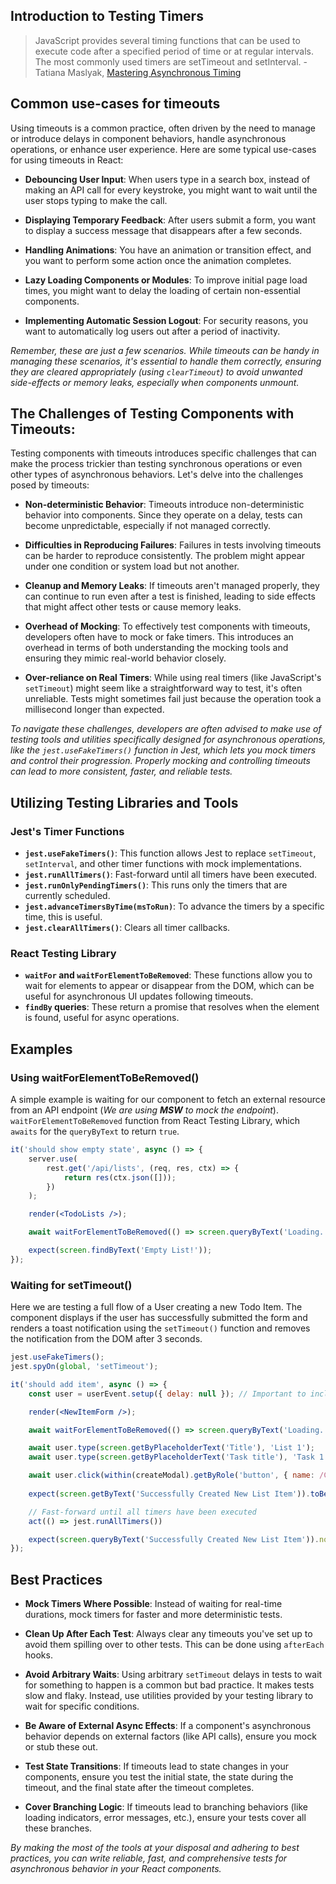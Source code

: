 ## Introduction to Testing Timers

> JavaScript provides several timing functions that can be used to execute code after a specified period of time or at regular intervals. The most commonly used timers are setTimeout and setInterval. - Tatiana Maslyak, [Mastering Asynchronous Timing](https://marketsplash.com/tutorials/react-js/settimeout-in-react-js/)

## Common use-cases for timeouts

Using timeouts is a common practice, often driven by the need to manage or introduce delays in component behaviors, handle asynchronous operations, or enhance user experience. Here are some typical use-cases for using timeouts in React:

- **Debouncing User Input**: When users type in a search box, instead of making an API call for every keystroke, you might want to wait until the user stops typing to make the call.

- **Displaying Temporary Feedback**: After users submit a form, you want to display a success message that disappears after a few seconds.

- **Handling Animations**: You have an animation or transition effect, and you want to perform some action once the animation completes.

- **Lazy Loading Components or Modules**: To improve initial page load times, you might want to delay the loading of certain non-essential components.

- **Implementing Automatic Session Logout**: For security reasons, you want to automatically log users out after a period of inactivity.

*Remember, these are just a few scenarios. While timeouts can be handy in managing these scenarios, it's essential to handle them correctly, ensuring they are cleared appropriately (using `clearTimeout`) to avoid unwanted side-effects or memory leaks, especially when components unmount.*


## The Challenges of Testing Components with Timeouts:

Testing components with timeouts introduces specific challenges that can make the process trickier than testing synchronous operations or even other types of asynchronous behaviors. Let's delve into the challenges posed by timeouts:


- **Non-deterministic Behavior**: Timeouts introduce non-deterministic behavior into components. Since they operate on a delay, tests can become unpredictable, especially if not managed correctly.

- **Difficulties in Reproducing Failures**: Failures in tests involving timeouts can be harder to reproduce consistently. The problem might appear under one condition or system load but not another.

- **Cleanup and Memory Leaks**: If timeouts aren't managed properly, they can continue to run even after a test is finished, leading to side effects that might affect other tests or cause memory leaks.

- **Overhead of Mocking**: To effectively test components with timeouts, developers often have to mock or fake timers. This introduces an overhead in terms of both understanding the mocking tools and ensuring they mimic real-world behavior closely.

- **Over-reliance on Real Timers**: While using real timers (like JavaScript's `setTimeout`) might seem like a straightforward way to test, it's often unreliable. Tests might sometimes fail just because the operation took a millisecond longer than expected.

*To navigate these challenges, developers are often advised to make use of testing tools and utilities specifically designed for asynchronous operations, like the `jest.useFakeTimers()` function in Jest, which lets you mock timers and control their progression. Properly mocking and controlling timeouts can lead to more consistent, faster, and reliable tests.*

## Utilizing Testing Libraries and Tools

### Jest's Timer Functions
- **`jest.useFakeTimers()`**: This function allows Jest to replace `setTimeout`, `setInterval`, and other timer functions with mock implementations. 
- **`jest.runAllTimers()`**: Fast-forward until all timers have been executed.
- **`jest.runOnlyPendingTimers()`**: This runs only the timers that are currently scheduled.
- **`jest.advanceTimersByTime(msToRun)`**: To advance the timers by a specific time, this is useful.
- **`jest.clearAllTimers()`**: Clears all timer callbacks.

### React Testing Library
- **`waitFor` and `waitForElementToBeRemoved`**: These functions allow you to wait for elements to appear or disappear from the DOM, which can be useful for asynchronous UI updates following timeouts.
- **`findBy` queries**: These return a promise that resolves when the element is found, useful for async operations.

## Examples

### Using waitForElementToBeRemoved()
A simple example is waiting for our component to fetch an external resource from an API endpoint (*We are using **MSW** to mock the endpoint*). `waitForElementToBeRemoved` function from React Testing Library, which `awaits` for the `queryByText` to return `true`.

```jsx
it('should show empty state', async () => {
    server.use(
        rest.get('/api/lists', (req, res, ctx) => {
            return res(ctx.json([]));
        })
    );

    render(<TodoLists />);

    await waitForElementToBeRemoved(() => screen.queryByText('Loading...'));

    expect(screen.findByText('Empty List!'));
});
```

### Waiting for setTimeout()

Here we are testing a full flow of a User creating a new Todo Item. The component displays if the user has successfully submitted the form and renders a toast notification using the `setTimeout()` function and removes the notification from the DOM after 3 seconds.

```jsx
jest.useFakeTimers();
jest.spyOn(global, 'setTimeout');

it('should add item', async () => {
	const user = userEvent.setup({ delay: null }); // Important to include

	render(<NewItemForm />);

	await waitForElementToBeRemoved(() => screen.queryByText('Loading...'));

	await user.type(screen.getByPlaceholderText('Title'), 'List 1');
	await user.type(screen.getByPlaceholderText('Task title'), 'Task 1');

	await user.click(within(createModal).getByRole('button', { name: /Create/i }));
	
	expect(screen.getByText('Successfully Created New List Item')).toBeInTheDocument();

	// Fast-forward until all timers have been executed
	act(() => jest.runAllTimers())

	expect(screen.queryByText('Successfully Created New List Item')).not.toBeInTheDocument();
});
```

## Best Practices

- **Mock Timers Where Possible**: Instead of waiting for real-time durations, mock timers for faster and more deterministic tests.

- **Clean Up After Each Test**: Always clear any timeouts you've set up to avoid them spilling over to other tests. This can be done using `afterEach` hooks.

- **Avoid Arbitrary Waits**: Using arbitrary `setTimeout` delays in tests to wait for something to happen is a common but bad practice. It makes tests slow and flaky. Instead, use utilities provided by your testing library to wait for specific conditions.

- **Be Aware of External Async Effects**: If a component's asynchronous behavior depends on external factors (like API calls), ensure you mock or stub these out.

- **Test State Transitions**: If timeouts lead to state changes in your components, ensure you test the initial state, the state during the timeout, and the final state after the timeout completes.

- **Cover Branching Logic**: If timeouts lead to branching behaviors (like loading indicators, error messages, etc.), ensure your tests cover all these branches.

*By making the most of the tools at your disposal and adhering to best practices, you can write reliable, fast, and comprehensive tests for asynchronous behavior in your React components.*
